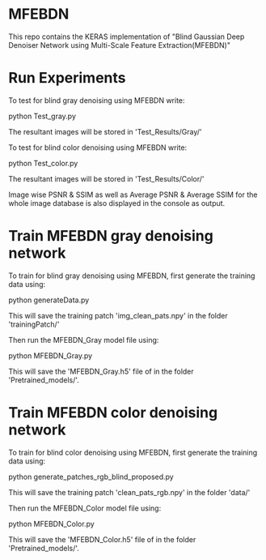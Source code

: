 # MFEBDN
This repo contains the KERAS implementation of "Blind Gaussian Deep Denoiser Network using Multi-Scale Feature Extraction(MFEBDN)"


# Run Experiments

To test for blind gray denoising using MFEBDN write:

python Test_gray.py

The resultant images will be stored in 'Test_Results/Gray/'

To test for blind color denoising using MFEBDN write:

python Test_color.py

The resultant images will be stored in 'Test_Results/Color/'

Image wise PSNR & SSIM as well as Average PSNR & Average SSIM for the whole image database is also displayed in the console as output.


# Train MFEBDN gray denoising network

To train for blind gray denoising using MFEBDN, first generate the training data using:

python generateData.py

This will save the training patch 'img_clean_pats.npy' in the folder 'trainingPatch/'

Then run the MFEBDN_Gray model file using:

python MFEBDN_Gray.py

This will save the 'MFEBDN_Gray.h5' file of in the folder 'Pretrained_models/'.


# Train MFEBDN color denoising network

To train for blind color denoising using MFEBDN, first generate the training data using:

python generate_patches_rgb_blind_proposed.py

This will save the training patch 'clean_pats_rgb.npy' in the folder 'data/'

Then run the MFEBDN_Color model file using:

python MFEBDN_Color.py

This will save the 'MFEBDN_Color.h5' file of in the folder 'Pretrained_models/'.

